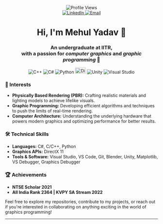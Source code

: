 <div align="center">
    <img src="https://komarev.com/ghpvc/?username=mehull-26&color=blue" alt="Profile Views">
</div>

<div align="center">
    <a href="[https://www.linkedin.com/in/mehul-yadav-b2394324a/](https://www.linkedin.com/in/mehul-yadav-12718428b/)">
        <img src="https://img.shields.io/badge/LinkedIn-0A66C2?style=flat-square&logo=linkedin&logoColor=white" alt="LinkedIn">
    </a>
    <a href="mailto:Mehulsingh.2605@gmail.com">
        <img src="https://img.shields.io/badge/Email-D14836?style=flat-square&logo=gmail&logoColor=white" alt="Email">
    </a>
</div>
<H1 align="center">Hi, I'm Mehul Yadav 👋</H1>
<H3 align="center">An undergraduate at IITR,<br> with a passion for <em>computer graphics</em> and <em>graphic programming</em> 👋</H1>

<div align="center">
    <img src="https://img.shields.io/badge/C%2B%2B-00599C?style=flat-square&logo=c%2B%2B&logoColor=white" alt="C++">
    <img src="https://img.shields.io/badge/C%23-239120?style=flat-square&logo=c-sharp&logoColor=white" alt="C#">
    <img src="https://img.shields.io/badge/Python-3776AB?style=flat-square&logo=python&logoColor=white" alt="Python">
    <img src="https://softwarekaufen24.de/blog/wp-content/uploads/2022/04/DirectX-%E2%80%93-alles-Wissenswerte-zusammengefasst.png" width="35" height="20" alt="DirectX">
    <img src="https://img.shields.io/badge/Unity-000000?style=flat-square&logo=unity&logoColor=white" alt="Unity">
    <img src="https://img.shields.io/badge/Visual_Studio-5C2D91?style=flat-square&logo=visual-studio&logoColor=white" alt="Visual Studio">
</div>




### 🌟 Interests
- **Physically Based Rendering (PBR):** Crafting realistic materials and lighting models to achieve lifelike visuals.
- **Graphic Programming:** Developing efficient algorithms and techniques to push the limits of real-time rendering.
- **Computer Architecture:** Understanding the underlying hardware that powers modern graphics and optimizing performance for better results.

### 🛠️ Technical Skills
- **Languages:** C#, C/C++, Python
- **Graphics APIs:** DirectX 11
- **Tools & Software:** Visual Studio, VS Code, Git, Blender, Unity, Matplotlib, VS Debugger, Graphics Debugger

### 🏆 Achievements
- **NTSE Scholar 2021**
- **All India Rank 2364 | KVPY SA Stream 2022**



Feel free to explore my repositories, contribute to my projects, or reach out if you're interested in collaborating on anything exciting in the world of graphics programming!

---



